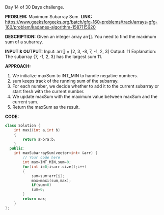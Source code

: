 Day 14 of 30 Days challenge.

**PROBLEM:** Maximum Subarray Sum.
**LINK:** https://www.geeksforgeeks.org/batch/gfg-160-problems/track/arrays-gfg-160/problem/kadanes-algorithm-1587115620

**DESCRIPTION:**
Given an integer array arr[]. You need to find the maximum sum of a subarray.

**INPUT & OUTPUT:**
Input: arr[] = [2, 3, -8, 7, -1, 2, 3]
Output: 11
Explanation: The subarray {7, -1, 2, 3} has the largest sum 11.

**APPROACH:**
1. We initialize maxSum to INT_MIN to handle negative numbers.
2. sum keeps track of the running sum of the subarray.
3. For each number, we decide whether to add it to the current subarray or start fresh with the current number.
4. We update maxSum with the maximum value between maxSum and the current sum.
5. Return the maxSum as the result.


**CODE:**
```cpp
class Solution {
    int maxi(int a,int b)
    {
        return a>b?a:b;
    }
  public:
    int maxSubarraySum(vector<int> &arr) {
        // Your code here
        int max=INT_MIN,sum=0;
        for(int i=0;i<arr.size();i++)
        {
            sum=sum+arr[i];
            max=maxi(sum,max);
            if(sum<0)
            sum=0;
        }
        return max;
    }
};
